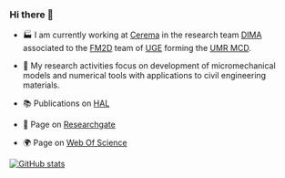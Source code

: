 ### Hi there 👋

- 🏭 I am currently working at [Cerema](https://www.cerema.fr/en) in the research team [DIMA](https://www.cerema.fr/en/innovation-recherche/recherche/equipes/dima-durability-innovation-and-recovery-alternative) associated to the [FM2D](https://fm2d.univ-gustave-eiffel.fr/) team of [UGE](https://www.univ-gustave-eiffel.fr/en/) forming the [UMR MCD](https://www.cerema.fr/fr/presse/dossier/cerema-universite-gustave-eiffel-creent-unite-mixte).

- 🔬 My research activities focus on development of micromechanical models and numerical tools with applications to civil engineering materials.

- 📚 Publications on [HAL](https://hal.archives-ouvertes.fr/search/index/?q=%2A&authIdHal_s=jfbarthelemy)

- 🚪 Page on [Researchgate](https://www.researchgate.net/profile/Jean-Francois_Barthelemy)

- 🌍 Page on [Web Of Science](https://www.webofscience.com/wos/author/record/449919)

[![GitHub stats](https://github-readme-stats.vercel.app/api?username=jfbarthelemy&count_private=true&show_icons=true&theme=midnight-purple)](https://github.com/anuraghazra/github-readme-stats)

<!--
**jfbarthelemy/jfbarthelemy** is a ✨ _special_ ✨ repository because its `README.md` (this file) appears on your GitHub profile.

Here are some ideas to get you started:

- 🔭 I’m currently working on ...
- 🌱 I’m currently learning ...
- 👯 I’m looking to collaborate on ...
- 🤔 I’m looking for help with ...
- 💬 Ask me about ...
- 📫 How to reach me: ...
- 😄 Pronouns: ...
- ⚡ Fun fact: ...
-->
